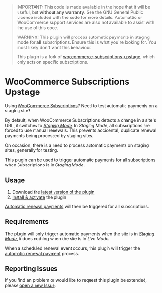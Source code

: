 > IMPORTANT: This code is made available in the hope that it will be useful, but **without any warranty**. See the GNU General Public License included with the code for more details. Automattic or WooCommerce support services are also not available to assist with the use of this code.
>
> WARNING! This plugin will process automatic payments in staging mode for **all** subscriptions. Ensure this is what you're looking for. You most likely don't want this behaviour.
>
> This plugin is a fork of [woocommerce-subscriptions-upstage](https://github.com/woocommerce/woocommerce-subscriptions-upstage), which only acts on specific subscriptions.

# WooCommerce Subscriptions Upstage

Using [WooCommerce Subscriptions](https://woocommerce.com/products/woocommerce-subscriptions/)? Need to test automatic payments on a staging site?

By default, when WooCommerce Subscriptions detects a change in a site's URL, it switches to [_Staging Mode_](https://docs.woocommerce.com/document/subscriptions-handles-staging-sites/). In _Staging Mode_, all subscriptions are forced to use manual renewals. This prevents accidental, duplicate renewal payments being processed by staging sites.

On occasion, there is a need to process automatic payments on staging sites, generally for testing.

This plugin can be used to trigger automatic payments for all subscriptions when Subscriptions is in _Staging Mode_.

## Usage

1. Download the [latest version of the plugin](https://github.com/rubenarakelyan/woocommerce-subscriptions-upstage-all/archive/master.zip)
1. [Install & activate](https://codex.wordpress.org/Managing_Plugins#Installing_Plugins) the plugin

[Automatic renewal payments](https://docs.woocommerce.com/document/subscriptions/renewal-process/) will then be triggered for all subscriptions.

## Requirements

The plugin will only trigger automatic payments when the site is in [_Staging Mode_](https://docs.woocommerce.com/document/subscriptions-handles-staging-sites/), it does nothing when the site is in _Live Mode_.

When a scheduled renewal event occurs, this plugin will trigger the [automatic renewal payment](https://docs.woocommerce.com/document/subscriptions/renewal-process/) process.

## Reporting Issues

If you find an problem or would like to request this plugin be extended, please [open a new Issue](https://github.com/rubenarakelyan/woocommerce-subscriptions-upstage-all/issues/new).
